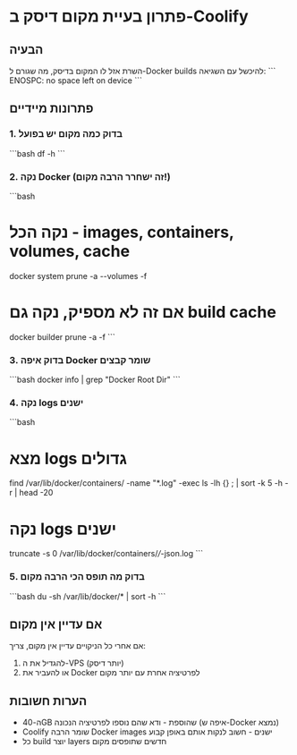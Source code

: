 # פתרון בעיית מקום דיסק ב-Coolify

## הבעיה
השרת אזל לו המקום בדיסק, מה שגורם ל-Docker builds להיכשל עם השגיאה:
\`\`\`
ENOSPC: no space left on device
\`\`\`

## פתרונות מיידיים

### 1. בדוק כמה מקום יש בפועל
\`\`\`bash
df -h
\`\`\`

### 2. נקה Docker (זה ישחרר הרבה מקום!)
\`\`\`bash
# נקה הכל - images, containers, volumes, cache
docker system prune -a --volumes -f

# אם זה לא מספיק, נקה גם build cache
docker builder prune -a -f
\`\`\`

### 3. בדוק איפה Docker שומר קבצים
\`\`\`bash
docker info | grep "Docker Root Dir"
\`\`\`

### 4. נקה logs ישנים
\`\`\`bash
# מצא logs גדולים
find /var/lib/docker/containers/ -name "*.log" -exec ls -lh {} \; | sort -k 5 -h -r | head -20

# נקה logs ישנים
truncate -s 0 /var/lib/docker/containers/*/*-json.log
\`\`\`

### 5. בדוק מה תופס הכי הרבה מקום
\`\`\`bash
du -sh /var/lib/docker/* | sort -h
\`\`\`

## אם עדיין אין מקום

אם אחרי כל הניקויים עדיין אין מקום, צריך:
1. להגדיל את ה-VPS (יותר דיסק)
2. או להעביר את Docker לפרטיציה אחרת עם יותר מקום

## הערות חשובות

- ה-40GB שהוספת - ודא שהם נוספו לפרטיציה הנכונה (איפה ש-Docker נמצא)
- Coolify שומר הרבה Docker images ישנים - חשוב לנקות אותם באופן קבוע
- כל build יוצר layers חדשים שתופסים מקום
